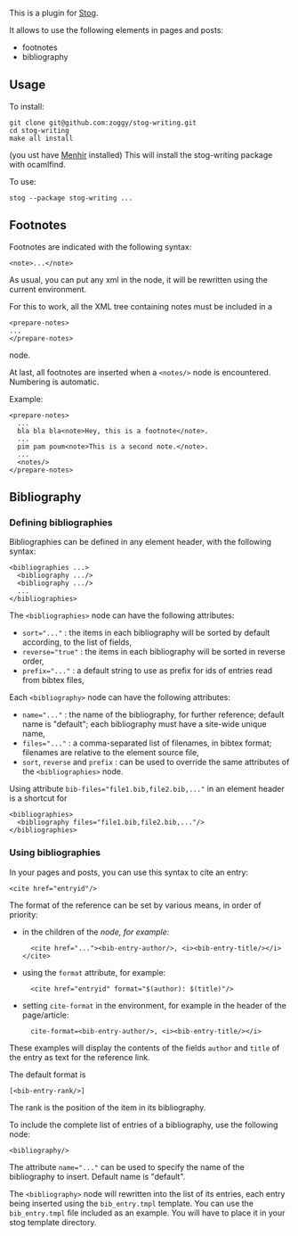 This is a plugin for [Stog](http://zoggy.github.com/stog/).

It allows to use the following elements in pages and posts:

- footnotes
- bibliography

## Usage

To install:

    git clone git@github.com:zoggy/stog-writing.git
    cd stog-writing
    make all install

(you ust have [Menhir](http://cristal.inria.fr/~fpottier/menhir/) installed)
This will install the stog-writing package with ocamlfind.

To use:

    stog --package stog-writing ...

## Footnotes

Footnotes are indicated with the following syntax:

    <note>...</note>

As usual, you can put any xml in the <note> node, it will be
rewritten using the current environment.

For this to work, all the XML tree containing notes must be
included in a

    <prepare-notes>
    ...
    </prepare-notes>

node.

At last, all footnotes are inserted when a `<notes/>` node is encountered.
Numbering is automatic.

Example:

    <prepare-notes>
      ...
      bla bla bla<note>Hey, this is a footnote</note>.
      ...
      pim pam poum<note>This is a second note.</note>.
      ...
      <notes/>
    </prepare-notes>

## Bibliography

### Defining bibliographies

Bibliographies can be defined in any element header, with the following syntax:

    <bibliographies ...>
      <bibliography .../>
      <bibliography .../>
      ...
    </bibliographies>

The `<bibliographies>` node can have the following attributes:

- `sort="..."` : the items in each bibliography will be sorted by default according,
              to the list of fields,
- `reverse="true"` : the items in each bibliography will be sorted in reverse order,
- `prefix="..."` : a default string to use as prefix for ids of entries read
                from bibtex files,

Each `<bibliography>` node can have the following attributes:

- `name="..."` : the name of the bibliography, for further reference; default name is "default";
              each bibliography must have a site-wide unique name,
- `files="..."` : a comma-separated list of filenames, in bibtex format;
               filenames are relative to the element source file,
- `sort`, `reverse` and `prefix` : can be used to override the same attributes of the
              `<bibliographies>` node.

Using attribute `bib-files="file1.bib,file2.bib,..."` in an element header is a shortcut for

    <bibliographies>
      <bibliography files="file1.bib,file2.bib,..."/>
    </bibliographies>

### Using bibliographies

In your pages and posts, you can use this syntax to cite an entry:

    <cite href="entryid"/>

The format of the reference can be set by various means, in order
of priority:

- in the children of the <cite> node, for example:

        <cite href="..."><bib-entry-author/>, <i><bib-entry-title/></i></cite>

- using the `format` attribute, for example:

        <cite href="entryid" format="$(author): $(title)"/>

- setting `cite-format` in the environment, for example in the header
  of the page/article:

        cite-format=<bib-entry-author/>, <i><bib-entry-title/></i>

These examples will display the contents of the fields `author` and `title`
of the entry as text for the reference link.

The default format is

    [<bib-entry-rank/>]

The rank is the position of the item in its bibliography.

To include the complete list of entries of a bibliography, use the following node:

    <bibliography/>

The attribute `name="..."` can be used to specify the name of the bibliography to
insert. Default name is "default".

The `<bibliography>` node will rewritten into the list of its entries,
each entry being inserted using the `bib_entry.tmpl` template. You can use
the `bib_entry.tmpl` file included as an example. You will have to place it in your stog
template directory.
